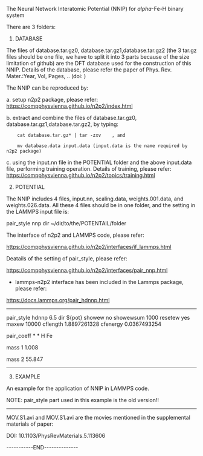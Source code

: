 The Neural Network Interatomic Potential (NNIP) for $alpha$-Fe-H binary system

There are 3 folders:

1. DATABASE

The files of database.tar.gz0, database.tar.gz1,database.tar.gz2 (the 3 tar.gz files should be one file, we have to split it into 3 parts because of the size limitation of github) are the DFT database used for the construction of this NNIP.
Details of the database, please refer the paper of Phys. Rev. Mater.:Year,  Vol,  Pages, .. (doi:          )

The NNIP can be reproduced by:
 
 a. setup n2p2 package, please refer:  https://compphysvienna.github.io/n2p2/index.html
 
 b. extract and combine the files of database.tar.gz0, database.tar.gz1,database.tar.gz2, by typing: 
 
        cat database.tar.gz* | tar -zxv    , and
        
        mv database.data input.data (input.data is the name required by n2p2 package)
        
 c. using the input.nn file in the POTENTIAL folder and the above input.data file, performing training operation. 
    Details of training, please refer:  https://compphysvienna.github.io/n2p2/topics/training.html
 
2. POTENTIAL

The NNIP includes 4 files, input.nn, scaling.data, weights.001.data, and weights.026.data.
All these 4 files should be in one folder, and the setting in the LAMMPS input file is: 

pair_style      nnp     dir  ~/dir/to/the/POTENTAIL/folder
 
The interface of n2p2 and LAMMPS code, please refer:

https://compphysvienna.github.io/n2p2/interfaces/if_lammps.html
 
Deatails of the setting of pair_style, please refer: 

https://compphysvienna.github.io/n2p2/interfaces/pair_nnp.html

* lammps-n2p2 interface has been included in the Lammps package, please refer:

https://docs.lammps.org/pair_hdnnp.html

----------------------
pair_style      hdnnp   6.5  dir ${pot} showew no showewsum 1000 resetew yes maxew 10000 cflength 1.8897261328 cfenergy 0.0367493254

pair_coeff * *  H Fe

mass    1       1.008

mass    2       55.847

------------------------

3. EXAMPLE

An example for the application of NNIP in LAMMPS code.

NOTE: pair_style part used in this example is the old version!! 

--------------------

MOV.S1.avi and MOV.S1.avi are the movies mentioned in the supplemental materials of paper: 

DOI: 10.1103/PhysRevMaterials.5.113606

-----------END--------------

